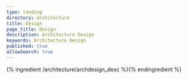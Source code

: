```yaml
---
type: landing
directory: architecture
title: Design
page_title: Design
description: Architecture Design
keywords: Architecture Design
published: true
allowSearch: true
---
```



{% ingredient /architecture/archdesign_desc %}{% endingredient %} 
